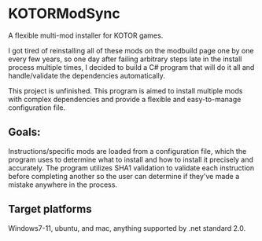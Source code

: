 # KOTORModSync
A flexible multi-mod installer for KOTOR games.

I got tired of reinstalling all of these mods on the modbuild page one by one every few years, so one day after failing arbitrary steps late in the install process multiple times, I decided to build a C# program that will do it all and handle/validate the dependencies automatically.

This project is unfinished.
This program is aimed to install multiple mods with complex dependencies and provide a flexible and easy-to-manage configuration file.

## Goals:
Instructions/specific mods are loaded from a configuration file, which the program uses to determine what to install and how to install it precisely and accurately.
The program utilizes SHA1 validation to validate each instruction before completing another so the user can determine if they've made a mistake anywhere in the process.

## Target platforms
Windows7-11, ubuntu, and mac, anything supported by .net standard 2.0.
